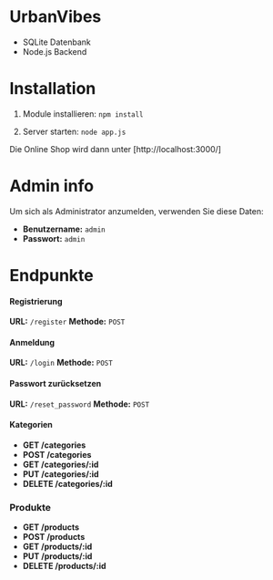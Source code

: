 # UrbanVibes

- SQLite Datenbank
- Node.js Backend

# Installation

1. Module installieren:
   `npm install`

2. Server starten:
   `node app.js`

Die Online Shop wird dann unter [http://localhost:3000/]

# Admin info

Um sich als Administrator anzumelden, verwenden Sie diese Daten:

- **Benutzername:** `admin`
- **Passwort:** `admin`

# Endpunkte

#### Registrierung

**URL:** `/register`
**Methode:** `POST`

#### Anmeldung

**URL:** `/login`
**Methode:** `POST`

#### Passwort zurücksetzen

**URL:** `/reset_password`
**Methode:** `POST`

#### Kategorien

  - **GET /categories**
  - **POST /categories**
  - **GET /categories/:id**
  - **PUT /categories/:id**
  - **DELETE /categories/:id**

### Produkte

  - **GET /products**
  - **POST /products**
  - **GET /products/:id**
  - **PUT /products/:id**
  - **DELETE /products/:id**


